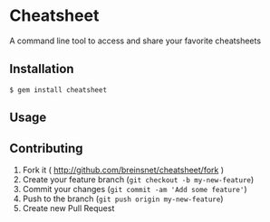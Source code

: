 # Cheatsheet

A command line tool to access and share your favorite cheatsheets

## Installation

    $ gem install cheatsheet

## Usage


## Contributing

1. Fork it ( http://github.com/breinsnet/cheatsheet/fork )
2. Create your feature branch (`git checkout -b my-new-feature`)
3. Commit your changes (`git commit -am 'Add some feature'`)
4. Push to the branch (`git push origin my-new-feature`)
5. Create new Pull Request
